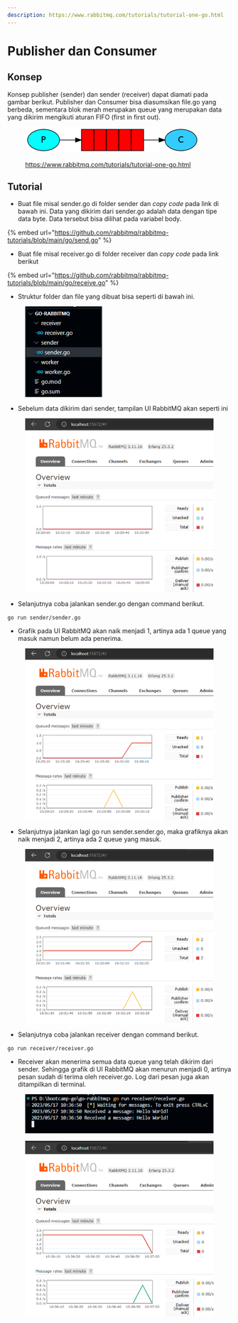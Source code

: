 ```yaml
---
description: https://www.rabbitmq.com/tutorials/tutorial-one-go.html
---
```


# Publisher dan Consumer

## Konsep

Konsep publisher (sender) dan sender (receiver) dapat diamati pada gambar berikut. Publisher dan Consumer bisa diasumsikan file.go yang berbeda, sementara blok merah merupakan queue yang merupakan data yang dikirim mengikuti aturan FIFO (first in first out).

<figure><img src="../.gitbook/assets/p1 (4).png" alt=""><figcaption><p><a href="https://www.rabbitmq.com/tutorials/tutorial-one-go.html">https://www.rabbitmq.com/tutorials/tutorial-one-go.html</a></p></figcaption></figure>

## Tutorial

* Buat file misal sender.go di folder sender dan _copy code_ pada link di bawah ini. Data yang dikirim dari sender.go adalah data dengan tipe data byte. Data tersebut bisa dilihat pada variabel body.

{% embed url="https://github.com/rabbitmq/rabbitmq-tutorials/blob/main/go/send.go" %}

* Buat file misal receiver.go di folder receiver dan _copy code_ pada link berikut

{% embed url="https://github.com/rabbitmq/rabbitmq-tutorials/blob/main/go/receive.go" %}

* Struktur folder dan file yang dibuat bisa seperti di bawah ini.

<figure><img src="../.gitbook/assets/d (2).png" alt=""><figcaption></figcaption></figure>

* Sebelum data dikirim dari sender, tampilan UI RabbitMQ akan seperti ini

<figure><img src="../.gitbook/assets/o1.png" alt=""><figcaption></figcaption></figure>

* Selanjutnya coba jalankan sender.go dengan command berikut.

```
go run sender/sender.go
```

* Grafik pada UI RabbitMQ akan naik menjadi 1, artinya ada 1 queue yang masuk namun belum ada penerima.

<figure><img src="../.gitbook/assets/o2.png" alt=""><figcaption></figcaption></figure>

&#x20;

* Selanjutnya jalankan lagi go run sender.sender.go, maka grafiknya akan naik menjadi 2, artinya ada 2 queue yang masuk.

<figure><img src="../.gitbook/assets/o3.png" alt=""><figcaption></figcaption></figure>

* Selanjutnya coba jalankan receiver dengan command berikut.

```
go run receiver/receiver.go
```

* Receiver akan menerima semua data queue yang telah dikirim dari sender. Sehingga grafik di UI RabbitMQ akan menurun menjadi 0, artinya pesan sudah di terima oleh receiver.go. Log dari pesan juga akan ditampilkan di terminal.

<figure><img src="../.gitbook/assets/r (1).png" alt=""><figcaption></figcaption></figure>

<figure><img src="../.gitbook/assets/o4.png" alt=""><figcaption></figcaption></figure>
